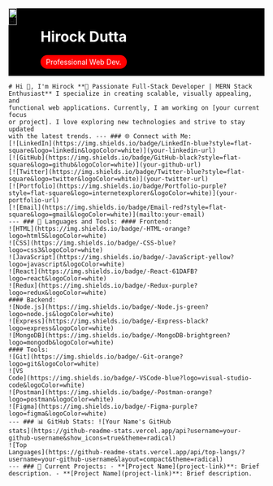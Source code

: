 <div style=" display: flex; background-color: black;">
      <div >
        <img
          src="https://i.ibb.co.com/pf8LDsJ/HIROCKR.jpg"
          alt="Hirock"
          width="50%"
        />
      </div>
      <div style="color: white;">
            <h1>Hirock Dutta</h1>
            <p style="background-color: red; text-align: center; padding: 5px; border-radius: 16px;">Professional Web Dev.</p>
      </div>
    </div>

    # Hi 👋, I'm Hirock **🌟 Passionate Full-Stack Developer | MERN Stack
    Enthusiast** I specialize in creating scalable, visually appealing, and
    functional web applications. Currently, I am working on [your current focus
    or project]. I love exploring new technologies and strive to stay updated
    with the latest trends. --- ### 🌐 Connect with Me:
    [![LinkedIn](https://img.shields.io/badge/LinkedIn-blue?style=flat-square&logo=linkedin&logoColor=white)](your-linkedin-url)
    [![GitHub](https://img.shields.io/badge/GitHub-black?style=flat-square&logo=github&logoColor=white)](your-github-url)
    [![Twitter](https://img.shields.io/badge/Twitter-blue?style=flat-square&logo=twitter&logoColor=white)](your-twitter-url)
    [![Portfolio](https://img.shields.io/badge/Portfolio-purple?style=flat-square&logo=internetexplorer&logoColor=white)](your-portfolio-url)
    [![Email](https://img.shields.io/badge/Email-red?style=flat-square&logo=gmail&logoColor=white)](mailto:your-email)
    --- ### 🚀 Languages and Tools: #### Frontend:
    ![HTML](https://img.shields.io/badge/-HTML-orange?logo=html5&logoColor=white)
    ![CSS](https://img.shields.io/badge/-CSS-blue?logo=css3&logoColor=white)
    ![JavaScript](https://img.shields.io/badge/-JavaScript-yellow?logo=javascript&logoColor=white)
    ![React](https://img.shields.io/badge/-React-61DAFB?logo=react&logoColor=white)
    ![Redux](https://img.shields.io/badge/-Redux-purple?logo=redux&logoColor=white)
    #### Backend:
    ![Node.js](https://img.shields.io/badge/-Node.js-green?logo=node.js&logoColor=white)
    ![Express](https://img.shields.io/badge/-Express-black?logo=express&logoColor=white)
    ![MongoDB](https://img.shields.io/badge/-MongoDB-brightgreen?logo=mongodb&logoColor=white)
    #### Tools:
    ![Git](https://img.shields.io/badge/-Git-orange?logo=git&logoColor=white)
    ![VS
    Code](https://img.shields.io/badge/-VSCode-blue?logo=visual-studio-code&logoColor=white)
    ![Postman](https://img.shields.io/badge/-Postman-orange?logo=postman&logoColor=white)
    ![Figma](https://img.shields.io/badge/-Figma-purple?logo=figma&logoColor=white)
    --- ### 📊 GitHub Stats: ![Your Name's GitHub
    stats](https://github-readme-stats.vercel.app/api?username=your-github-username&show_icons=true&theme=radical)
    ![Top
    Languages](https://github-readme-stats.vercel.app/api/top-langs/?username=your-github-username&layout=compact&theme=radical)
    --- ### 📌 Current Projects: - **[Project Name](project-link)**: Brief
    description. - **[Project Name](project-link)**: Brief description.
